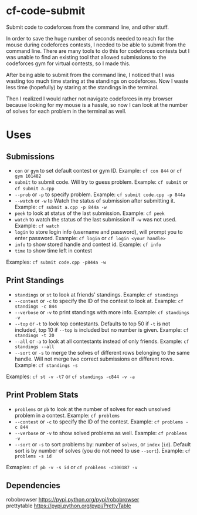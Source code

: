 # cf-code-submit
Submit code to codeforces from the command line, and other stuff. <br />

In order to save the huge number of seconds needed to reach for the mouse during codeforces contests, I needed to be able to submit from the command line. There are many tools to do this for codeforces contests but I was unable to find an existing tool that allowed submissions to the codeforces gym for virtual contests, so I made this. 

After being able to submit from the command line, I noticed that I was wasting too much time staring at the standings on codeforces. Now I waste less time (hopefully) by staring at the standings in the terminal. 

Then I realized I would rather not navigate codeforces in my browser because looking for my mouse is a hassle, so now I can look at the number of solves for each problem in the terminal as well.

# Uses
## Submissions
- `con` or `gym` to set default contest or gym ID. Example: `cf con 844` or `cf gym 101482`
- `submit` to submit code. Will try to guess problem. Example: `cf submit` or `cf submit a.cpp`
- `--prob` or `-p` to specify problem. Example: `cf submit code.cpp -p 844a`
- `--watch` or `-w` to Watch the status of submission after submitting it. Example: `cf submit a.cpp -p 844a -w`
- `peek` to look at status of the last submission. Example: `cf peek`
- `watch` to watch the status of the last submission if `-w` was not used. Example: `cf watch`
- `login` to store login info (username and password), will prompt you to enter password. Example: `cf login` or `cf login <your handle>`
- `info` to show stored handle and contest id. Example: `cf info`
- `time` to show time left in contest

Examples: `cf submit code.cpp -p844a -w` <br />

## Print Standings
- `standings` or `st` to look at friends' standings. Example: `cf standings`
- `--contest` or `-c` to specify the ID of the contest to look at. Example: `cf standings -c 844`
- `--verbose` or `-v` to print standings with more info. Example: `cf standings -v`
- `--top` or `-t` to look top contestants. Defaults to top 50 if `-t` is not included, top 10 if `--top` is included but no number is given. Example: `cf standings -t 20`
- `--all` or `-a` to look at all contestants instead of only friends. Example: `cf standings --all`
- `--sort` or `-s` to merge the solves of different rows belonging to the same handle. Will not merge two correct submissions on different rows. Example: `cf standings -s`

Examples: `cf st -v -t7` or `cf standings -c844 -v -a` <br />

## Print Problem Stats
- `problems` or `pb` to look at the number of solves for each unsolved problem in a contest. Example: `cf problems`
- `--contest` or `-c` to specify the ID of the contest. Example: `cf problems -c 844`
- `--verbose` or `-v` to show solved problems as well. Example: `cf problems -v`
- `--sort` or `-s` to sort problems by: number of `solves`, or `index` (`id`). Default sort is by number of solves (you do not need to use `--sort`). Example: `cf problems -s id`

Exmaples: `cf pb -v -s id` or `cf problems -c100187 -v` <br />

## Dependencies
robobrowser https://pypi.python.org/pypi/robobrowser <br />
prettytable https://pypi.python.org/pypi/PrettyTable <br />
